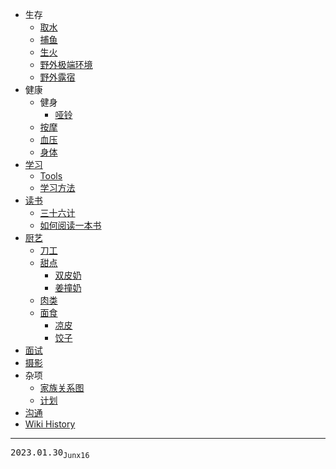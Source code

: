 - 生存
  - [取水](/0098_生存_取水)
  - [捕鱼](/0073_生存_捕鱼)
  - [生火](/0093_生存_生火)
  - [野外极端环境](/0072_生存_野外极端环境)
  - [野外露宿](/0074_生存_野外露宿)
- 健康
  - 健身
    - [哑铃](/0103_健康_健身_哑铃)
  - [按摩](/0094_健康_按摩)
  - [血压](/0088_健康_血压)
  - [身体](/0087_健康_身体)
- [学习](/0082_学习)
  - [Tools](/0083_学习_Tools)
  - [学习方法](/0096_学习_方法)
- [读书](/0095_读书)
  - [三十六计](/0081_读书_三十六计)
  - [如何阅读一本书](/0099_读书_如何阅读一本书)
- [厨艺](/0084_厨艺)
  - [刀工](/0085_厨艺_刀工)
  - [甜点](/0076_厨艺_甜点)
    - [双皮奶](/0077_厨艺_甜点_双皮奶)
    - [姜撞奶](/0078_厨艺_甜点_姜撞奶)
  - [肉类](/0086_厨艺_肉类)
  - [面食](/0079_厨艺_面食)
    - [凉皮](/0080_厨艺_面食_凉皮)
    - [饺子](/0102_厨艺_面食_饺子)
- [面试](/0075_面试)
- [摄影](/0089_摄影)
- 杂项
  - [家族关系图](/0100_杂项_家族关系图)
  - [计划](/0101_杂项_计划)
- [沟通](/0097_沟通)
- [Wiki History](/hist)

---
<kbd>2023.01.30<sub>Junx16</sub></kbd>
